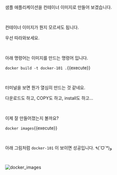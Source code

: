 샘플 애플리케이션을 컨테이너 이미지로 만들어 보겠습니다.

​     

컨테이너 이미지가 뭔지 모르셔도 됩니다.

우선 따라와보세요.

​     

아래 명령어는 이미지를 만드는 명령어 입니다.

`docker build -t docker-101 .`{{execute}}

​     

터미널을 보면 뭔가 열심히 만드는 것 같네요.

다운로드도 하고, COPY도 하고, install도 하고...

​     


이제 잘 만들어졌는지 볼까요?

`docker images`{{execute}}

​     

아래 그림처럼 `docker-101` 이 보이면 성공입니다.     ٩(ˊᗜˋ*)و    

​     

![docker_images](D:\Workspace\Github\katacoda-scenarios\Docker_Basics\intro\assets\docker_images.png)

